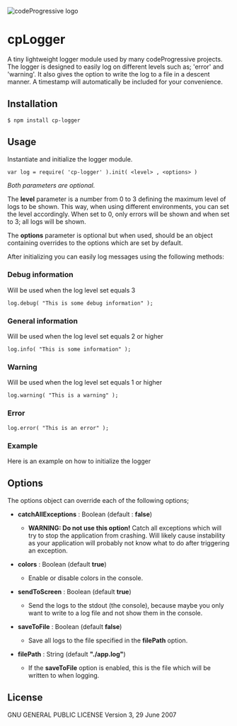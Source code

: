 ![codeProgressive logo](http://codeprogressive.com/application/assets/images/logo_inverse.svg)

cpLogger
========

A tiny lightweight logger module used by many codeProgressive projects. The logger is designed to easily log on different levels such as; 'error' and 'warning'.
It also gives the option to write the log to a file in a descent manner. A timestamp will automatically be included for your convenience.

Installation
------------

    $ npm install cp-logger

Usage
------------
Instantiate and initialize the logger module.

    var log = require( 'cp-logger' ).init( <level> , <options> )


*Both parameters are optional.*

The __level__ parameter is a number from 0 to 3 defining the maximum level of logs to be shown. This way, when using different environments,
you can set the level accordingly. When set to 0, only errors will be shown and when set to 3; all logs will be shown.

The __options__ parameter is optional but when used, should be an object containing overrides to the options which are set by default.

After initializing you can easily log messages using the following methods:

### Debug information
Will be used when the log level set equals 3

    log.debug( "This is some debug information" );

### General information
Will be used when the log level set equals 2 or higher

    log.info( "This is some information" );

### Warning
Will be used when the log level set equals 1 or higher

    log.warning( "This is a warning" );

### Error
    log.error( "This is an error" );

### Example
Here is an example on how to initialize the logger


Options
------------
The options object can override each of the following options;

- __catchAllExceptions__ : Boolean (default : __false__)
     - __WARNING: Do not use this option!__ Catch all exceptions which will try to stop the application from crashing. Will likely cause instability
     as your application will probably not know what to do after triggering an exception.

- __colors__ : Boolean (default __true__)
    - Enable or disable colors in the console.

- __sendToScreen__ : Boolean (default __true__)
    - Send the logs to the stdout (the console), because maybe you only want to write to a log file and not show them in the console.

- __saveToFile__ : Boolean (default __false__)
    - Save all logs to the file specified in the __filePath__ option.

- __filePath__ : String (default __"./app.log"__)
    - If the __saveToFile__ option is enabled, this is the file which will be written to when logging.

License 
-------

GNU GENERAL PUBLIC LICENSE Version 3, 29 June 2007